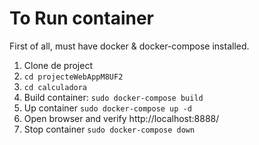 # To Run container

First of all, must have docker & docker-compose installed.  

1. Clone de project
2. `cd projecteWebAppM8UF2`
3. `cd calculadora`
4. Build container: `sudo docker-compose build`
5. Up container `sudo docker-compose up -d`
6. Open browser and verify http://localhost:8888/
7. Stop container `sudo docker-compose down`
